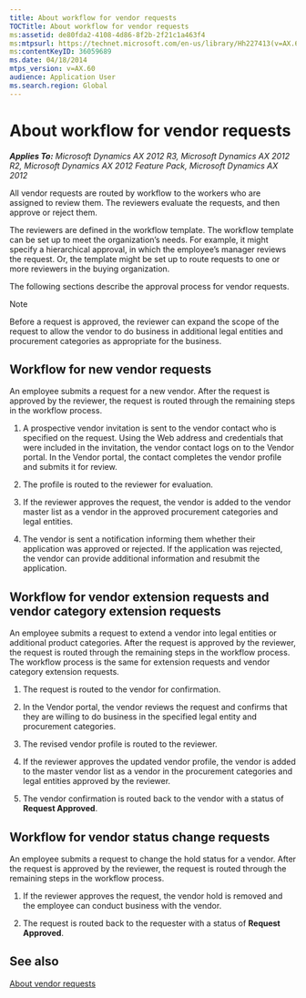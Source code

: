 ```yaml
---
title: About workflow for vendor requests
TOCTitle: About workflow for vendor requests
ms:assetid: de80fda2-4108-4d86-8f2b-2f21c1a463f4
ms:mtpsurl: https://technet.microsoft.com/en-us/library/Hh227413(v=AX.60)
ms:contentKeyID: 36059689
ms.date: 04/18/2014
mtps_version: v=AX.60
audience: Application User
ms.search.region: Global
---
```


# About workflow for vendor requests 


_**Applies To:** Microsoft Dynamics AX 2012 R3, Microsoft Dynamics AX 2012 R2, Microsoft Dynamics AX 2012 Feature Pack, Microsoft Dynamics AX 2012_

All vendor requests are routed by workflow to the workers who are assigned to review them. The reviewers evaluate the requests, and then approve or reject them.

The reviewers are defined in the workflow template. The workflow template can be set up to meet the organization’s needs. For example, it might specify a hierarchical approval, in which the employee’s manager reviews the request. Or, the template might be set up to route requests to one or more reviewers in the buying organization.

The following sections describe the approval process for vendor requests.


> [!NOTE]
> <P>Before a request is approved, the reviewer can expand the scope of the request to allow the vendor to do business in additional legal entities and procurement categories as appropriate for the business.</P>



## Workflow for new vendor requests

An employee submits a request for a new vendor. After the request is approved by the reviewer, the request is routed through the remaining steps in the workflow process.

1.  A prospective vendor invitation is sent to the vendor contact who is specified on the request. Using the Web address and credentials that were included in the invitation, the vendor contact logs on to the Vendor portal. In the Vendor portal, the contact completes the vendor profile and submits it for review.

2.  The profile is routed to the reviewer for evaluation.

3.  If the reviewer approves the request, the vendor is added to the vendor master list as a vendor in the approved procurement categories and legal entities.

4.  The vendor is sent a notification informing them whether their application was approved or rejected. If the application was rejected, the vendor can provide additional information and resubmit the application.

## Workflow for vendor extension requests and vendor category extension requests

An employee submits a request to extend a vendor into legal entities or additional product categories. After the request is approved by the reviewer, the request is routed through the remaining steps in the workflow process. The workflow process is the same for extension requests and vendor category extension requests.

1.  The request is routed to the vendor for confirmation.

2.  In the Vendor portal, the vendor reviews the request and confirms that they are willing to do business in the specified legal entity and procurement categories.

3.  The revised vendor profile is routed to the reviewer.

4.  If the reviewer approves the updated vendor profile, the vendor is added to the master vendor list as a vendor in the procurement categories and legal entities approved by the reviewer.

5.  The vendor confirmation is routed back to the vendor with a status of **Request Approved**.

## Workflow for vendor status change requests

An employee submits a request to change the hold status for a vendor. After the request is approved by the reviewer, the request is routed through the remaining steps in the workflow process.

1.  If the reviewer approves the request, the vendor hold is removed and the employee can conduct business with the vendor.

2.  The request is routed back to the requester with a status of **Request Approved**.

## See also

[About vendor requests](about-vendor-requests.md)

  


